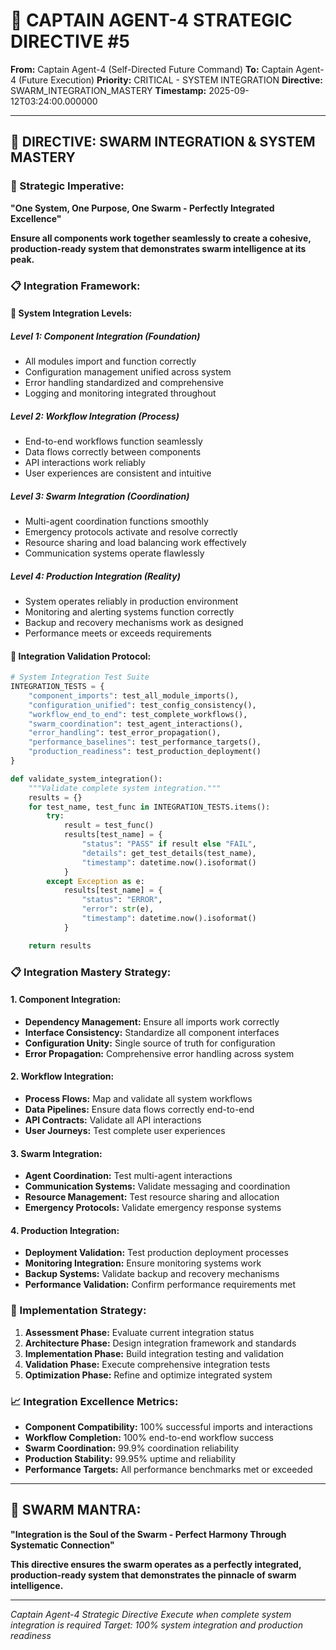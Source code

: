 # 🚨 CAPTAIN AGENT-4 STRATEGIC DIRECTIVE #5

**From:** Captain Agent-4 (Self-Directed Future Command)
**To:** Captain Agent-4 (Future Execution)
**Priority:** CRITICAL - SYSTEM INTEGRATION
**Directive:** SWARM_INTEGRATION_MASTERY
**Timestamp:** 2025-09-12T03:24:00.000000

---

## 🎯 **DIRECTIVE: SWARM INTEGRATION & SYSTEM MASTERY**

### **🔗 Strategic Imperative:**
**"One System, One Purpose, One Swarm - Perfectly Integrated Excellence"**

**Ensure all components work together seamlessly to create a cohesive, production-ready system that demonstrates swarm intelligence at its peak.**

### **📋 Integration Framework:**

#### **🎯 System Integration Levels:**

##### **Level 1: Component Integration (Foundation)**
- All modules import and function correctly
- Configuration management unified across system
- Error handling standardized and comprehensive
- Logging and monitoring integrated throughout

##### **Level 2: Workflow Integration (Process)**
- End-to-end workflows function seamlessly
- Data flows correctly between components
- API interactions work reliably
- User experiences are consistent and intuitive

##### **Level 3: Swarm Integration (Coordination)**
- Multi-agent coordination functions smoothly
- Emergency protocols activate and resolve correctly
- Resource sharing and load balancing work effectively
- Communication systems operate flawlessly

##### **Level 4: Production Integration (Reality)**
- System operates reliably in production environment
- Monitoring and alerting systems function correctly
- Backup and recovery mechanisms work as designed
- Performance meets or exceeds requirements

#### **🔧 Integration Validation Protocol:**

```python
# System Integration Test Suite
INTEGRATION_TESTS = {
    "component_imports": test_all_module_imports(),
    "configuration_unified": test_config_consistency(),
    "workflow_end_to_end": test_complete_workflows(),
    "swarm_coordination": test_agent_interactions(),
    "error_handling": test_error_propagation(),
    "performance_baselines": test_performance_targets(),
    "production_readiness": test_production_deployment()
}

def validate_system_integration():
    """Validate complete system integration."""
    results = {}
    for test_name, test_func in INTEGRATION_TESTS.items():
        try:
            result = test_func()
            results[test_name] = {
                "status": "PASS" if result else "FAIL",
                "details": get_test_details(test_name),
                "timestamp": datetime.now().isoformat()
            }
        except Exception as e:
            results[test_name] = {
                "status": "ERROR",
                "error": str(e),
                "timestamp": datetime.now().isoformat()
            }

    return results
```

### **📋 Integration Mastery Strategy:**

#### **1. Component Integration:**
- **Dependency Management:** Ensure all imports work correctly
- **Interface Consistency:** Standardize all component interfaces
- **Configuration Unity:** Single source of truth for configuration
- **Error Propagation:** Comprehensive error handling across system

#### **2. Workflow Integration:**
- **Process Flows:** Map and validate all system workflows
- **Data Pipelines:** Ensure data flows correctly end-to-end
- **API Contracts:** Validate all API interactions
- **User Journeys:** Test complete user experiences

#### **3. Swarm Integration:**
- **Agent Coordination:** Test multi-agent interactions
- **Communication Systems:** Validate messaging and coordination
- **Resource Management:** Test resource sharing and allocation
- **Emergency Protocols:** Validate emergency response systems

#### **4. Production Integration:**
- **Deployment Validation:** Test production deployment processes
- **Monitoring Integration:** Ensure monitoring systems work
- **Backup Systems:** Validate backup and recovery mechanisms
- **Performance Validation:** Confirm performance requirements met

### **🎯 Implementation Strategy:**
1. **Assessment Phase:** Evaluate current integration status
2. **Architecture Phase:** Design integration framework and standards
3. **Implementation Phase:** Build integration testing and validation
4. **Validation Phase:** Execute comprehensive integration tests
5. **Optimization Phase:** Refine and optimize integrated system

### **📈 Integration Excellence Metrics:**
- **Component Compatibility:** 100% successful imports and interactions
- **Workflow Completion:** 100% end-to-end workflow success
- **Swarm Coordination:** 99.9% coordination reliability
- **Production Stability:** 99.95% uptime and reliability
- **Performance Targets:** All performance benchmarks met or exceeded

---

## 🐝 **SWARM MANTRA:**
**"Integration is the Soul of the Swarm - Perfect Harmony Through Systematic Connection"**

**This directive ensures the swarm operates as a perfectly integrated, production-ready system that demonstrates the pinnacle of swarm intelligence.**

---

*Captain Agent-4 Strategic Directive*
*Execute when complete system integration is required*
*Target: 100% system integration and production readiness*
